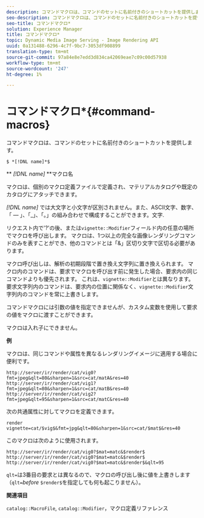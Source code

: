 ```yaml
---
description: コマンドマクロは、コマンドのセットに名前付きのショートカットを提供します。
seo-description: コマンドマクロは、コマンドのセットに名前付きのショートカットを提供します。
seo-title: コマンドマクロ*
solution: Experience Manager
title: コマンドマクロ*
topic: Dynamic Media Image Serving - Image Rendering API
uuid: 0a131488-6296-4c7f-9bc7-3053df908899
translation-type: tm+mt
source-git-commit: 97a84e8e7edd3d834ca42069eae7c09c00d57938
workflow-type: tm+mt
source-wordcount: '247'
ht-degree: 1%

---
```



# コマンドマクロ*{#command-macros}

コマンドマクロは、コマンドのセットに名前付きのショートカットを提供します。

`$ *[!DNL name]*$`

** *[!DNL name]* **マクロ名

マクロは、個別のマクロ定義ファイルで定義され、マテリアルカタログや既定のカタログにアタッチできます。

*[!DNL name]* では大文字と小文字が区別されません。また、ASCII文字、数字、「 — 」、「_」、「。」の組み合わせで構成することができます。文字.

リクエスト内で&#39;?&#39;の後、または`vignette::Modifier`フィールド内の任意の場所でマクロを呼び出します。 マクロは、1つ以上の完全な画像レンダリングコマンドのみを表すことができ、他のコマンドとは「&amp;」区切り文字で区切る必要があります。

マクロ呼び出しは、解析の初期段階で置き換え文字列に置き換えられます。 マクロ内のコマンドは、要求でマクロを呼び出す前に発生した場合、要求内の同じコマンドよりも優先されます。 これは、`vignette::Modifier`とは異なります。要求文字列内のコマンドは、要求内の位置に関係なく、`vignette::Modifier`文字列内のコマンドを常に上書きします。

コマンドマクロには引数の値を指定できませんが、カスタム変数を使用して要求の値をマクロに渡すことができます。

マクロは入れ子にできません。

**例**

マクロは、同じコマンドや属性を異なるレンダリングイメージに適用する場合に便利です。

`http://server/ir/render/cat/vig0?fmt=jpeg&qlt=80&sharpen=1&src=cat/matA&res=40 http://server/ir/render/cat/vig1?fmt=jpeg&qlt=80&sharpen=1&src=cat/matB&res=40 http://server/ir/render/cat/vig2?fmt=jpeg&qlt=95&sharpen=1&src=cat/matC&res=40`

次の共通属性に対してマクロを定義できます。

`render vignette=cat/$vig$&fmt=jpg&qlt=80&sharpen=1&src=cat/$mat$&res=40`

このマクロは次のように使用されます。

`http://server/ir/render/cat/vig0?$mat=matc&$render$ http://server/ir/render/cat/vig0?$mat=matc&$render$ http://server/ir/render/cat/vig0?$mat=matc&$render$&qlt=95`

`qlt=`は3番目の要求とは異なるので、マクロの呼び出し後に値を上書きします（`qlt=`*before* `$render$`を指定しても何も起こりません）。

**関連項目**

`catalog::MacroFile`,  `catalog::Modifier`，マクロ定義リファレンス

<!--<a id="section_297B7FCB285F4891AA76DF8393089931"></a>-->

